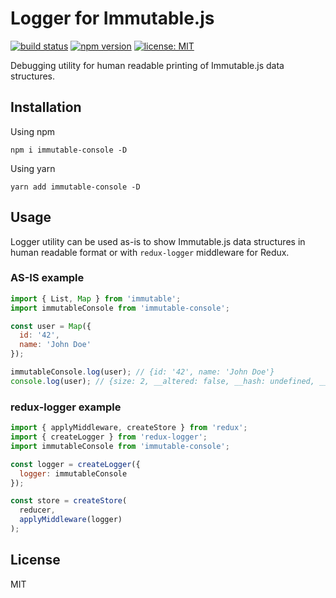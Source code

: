# Logger for Immutable.js
[![build status](https://img.shields.io/travis/viacheslav-karnaukh/immutable-console/master.svg?style=flat-square)](https://travis-ci.org/viacheslav-karnaukh/immutable-console)
[![npm version](https://img.shields.io/npm/v/immutable-console.svg?style=flat-square)](https://www.npmjs.com/package/immutable-console)
[![license: MIT](https://img.shields.io/badge/license-MIT-yellow.svg?style=flat-square)](https://github.com/viacheslav-karnaukh/immutable-console/blob/master/LICENSE)

Debugging utility for human readable printing of Immutable.js data structures.

## Installation
Using npm
```
npm i immutable-console -D
```
Using yarn
```
yarn add immutable-console -D
```

## Usage
Logger utility can be used as-is to show Immutable.js data structures in human readable format or with `redux-logger` middleware for Redux.

### AS-IS example
```js
import { List, Map } from 'immutable';
import immutableConsole from 'immutable-console';

const user = Map({
  id: '42',
  name: 'John Doe'
});

immutableConsole.log(user); // {id: '42', name: 'John Doe'}
console.log(user); // {size: 2, __altered: false, __hash: undefined, __ownerID: undefined, _root: {ownerID: f, entries: Array(2)}, length: 2}
```

### redux-logger example
```js
import { applyMiddleware, createStore } from 'redux';
import { createLogger } from 'redux-logger';
import immutableConsole from 'immutable-console';

const logger = createLogger({
  logger: immutableConsole
});

const store = createStore(
  reducer,
  applyMiddleware(logger)
);
```
## License
MIT

